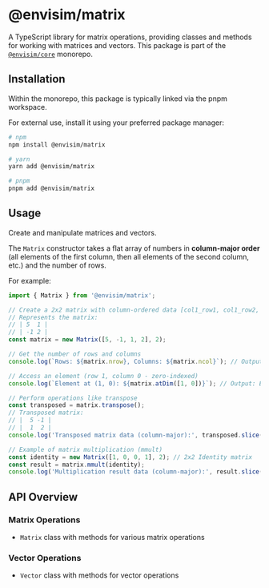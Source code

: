 # @envisim/matrix

A TypeScript library for matrix operations, providing classes and methods for working with matrices and vectors. This package is part of the [`@envisim/core`](../../) monorepo.

## Installation

Within the monorepo, this package is typically linked via the pnpm workspace.

For external use, install it using your preferred package manager:

```bash
# npm
npm install @envisim/matrix

# yarn
yarn add @envisim/matrix

# pnpm
pnpm add @envisim/matrix
```

## Usage

Create and manipulate matrices and vectors.

The `Matrix` constructor takes a flat array of numbers in **column-major order** (all elements of the first column, then all elements of the second column, etc.) and the number of rows.

For example:

```typescript
import { Matrix } from '@envisim/matrix';

// Create a 2x2 matrix with column-ordered data [col1_row1, col1_row2, col2_row1, col2_row2]
// Represents the matrix:
// | 5  1 |
// | -1 2 |
const matrix = new Matrix([5, -1, 1, 2], 2);

// Get the number of rows and columns
console.log(`Rows: ${matrix.nrow}, Columns: ${matrix.ncol}`); // Output: Rows: 2, Columns: 2

// Access an element (row 1, column 0 - zero-indexed)
console.log(`Element at (1, 0): ${matrix.atDim([1, 0])}`); // Output: Element at (1, 0): -1

// Perform operations like transpose
const transposed = matrix.transpose();
// Transposed matrix:
// |  5 -1 |
// |  1  2 |
console.log('Transposed matrix data (column-major):', transposed.slice()); // Output: Transposed matrix data (column-major): [ 5, 1, -1, 2 ]

// Example of matrix multiplication (mmult)
const identity = new Matrix([1, 0, 0, 1], 2); // 2x2 Identity matrix
const result = matrix.mmult(identity);
console.log('Multiplication result data (column-major):', result.slice()); // Output: Multiplication result data (column-major): [ 5, -1, 1, 2 ]
```

## API Overview

### Matrix Operations

*   `Matrix` class with methods for various matrix operations

### Vector Operations

*   `Vector` class with methods for vector operations

